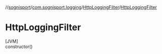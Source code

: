 //[sognisport](../../../index.md)/[com.sognisport.logging](../index.md)/[HttpLoggingFilter](index.md)/[HttpLoggingFilter](-http-logging-filter.md)

# HttpLoggingFilter

[JVM]\
constructor()
